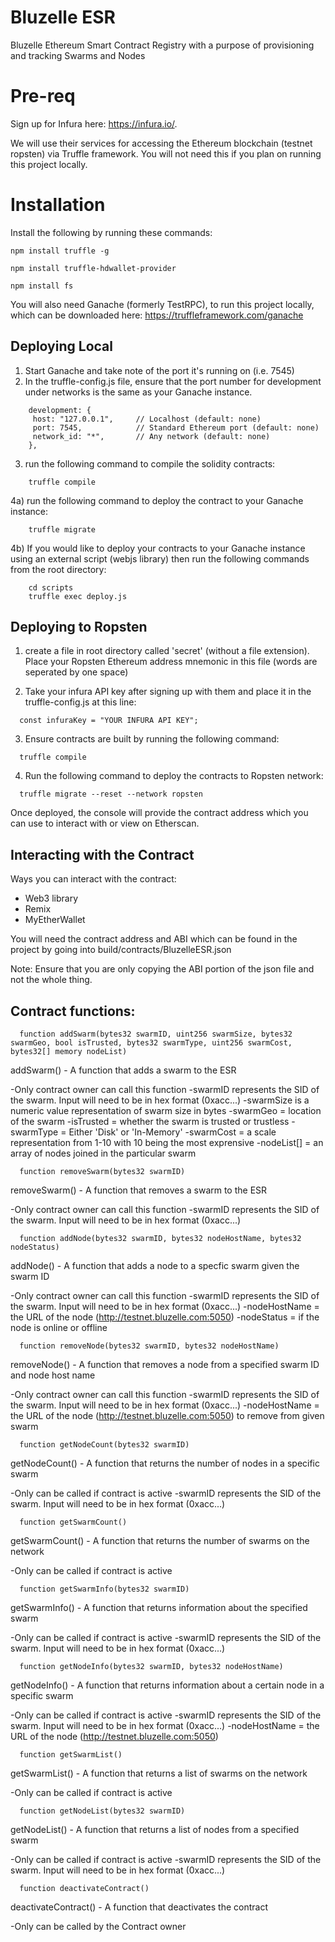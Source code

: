 # Bluzelle ESR

Bluzelle Ethereum Smart Contract Registry with a purpose of provisioning and tracking Swarms and Nodes

# Pre-req
Sign up for Infura here: https://infura.io/.

We will use their services for accessing the Ethereum blockchain (testnet ropsten) via Truffle framework.  You will not need this if you plan on running this project locally.

# Installation

Install the following by running these commands:

```
npm install truffle -g

npm install truffle-hdwallet-provider

npm install fs

```

You will also need Ganache (formerly TestRPC), to run this project locally, which can be downloaded here: https://truffleframework.com/ganache


## Deploying Local

1) Start Ganache and take note of the port it's running on (i.e. 7545)
2) In the truffle-config.js file, ensure that the port number for development under networks is the same as your Ganache instance.

```
    development: {
     host: "127.0.0.1",     // Localhost (default: none)
     port: 7545,            // Standard Ethereum port (default: none)
     network_id: "*",       // Any network (default: none)
    },
```

3) run the following command to compile the solidity contracts:
```
    truffle compile
```

4a) run the following command to deploy the contract to your Ganache instance:
```
    truffle migrate
```

4b) If you would like to deploy your contracts to your Ganache instance using an external script (webjs library) then run the following commands from the root directory:
```
    cd scripts
    truffle exec deploy.js
```


## Deploying to Ropsten
1) create a file in root directory called 'secret' (without a file extension).  Place your Ropsten Ethereum address mnemonic in this file (words are seperated by one space)

2) Take your infura API key after signing up with them and place it in the truffle-config.js at this line:

```
  const infuraKey = "YOUR INFURA API KEY";
```

3) Ensure contracts are built by running the following command:
```
  truffle compile
```

4) Run the following command to deploy the contracts to Ropsten network:
```
  truffle migrate --reset --network ropsten
```

Once deployed, the console will provide the contract address which you can use to interact with or view on Etherscan.

## Interacting with the Contract

Ways you can interact with the contract:

  - Web3 library 
  - Remix
  - MyEtherWallet

You will need the contract address and ABI which can be found in the project by going into build/contracts/BluzelleESR.json

Note: Ensure that you are only copying the ABI portion of the json file and not the whole thing.

## Contract functions:

```
  function addSwarm(bytes32 swarmID, uint256 swarmSize, bytes32 swarmGeo, bool isTrusted, bytes32 swarmType, uint256 swarmCost, bytes32[] memory nodeList)
```

addSwarm() - A function that adds a swarm to the ESR

  -Only contract owner can call this function
  -swarmID represents the SID of the swarm.  Input will need to be in hex format (0xacc...)
  -swarmSize is a numeric value representation of swarm size in bytes
  -swarmGeo = location of the swarm
  -isTrusted = whether the swarm is trusted or trustless
  -swarmType = Either 'Disk' or 'In-Memory'
  -swarmCost = a scale representation from 1-10 with 10 being the most exprensive
  -nodeList[] = an array of nodes joined in the particular swarm

```
  function removeSwarm(bytes32 swarmID)
```

removeSwarm() - A function that removes a swarm to the ESR

  -Only contract owner can call this function
  -swarmID represents the SID of the swarm.  Input will need to be in hex format (0xacc...)

```
  function addNode(bytes32 swarmID, bytes32 nodeHostName, bytes32 nodeStatus) 
```

addNode() - A function that adds a node to a specfic swarm given the swarm ID

  -Only contract owner can call this function
  -swarmID represents the SID of the swarm.  Input will need to be in hex format (0xacc...)
  -nodeHostName = the URL of the node (http://testnet.bluzelle.com:5050)
  -nodeStatus = if the node is online or offline

```
  function removeNode(bytes32 swarmID, bytes32 nodeHostName) 
```

removeNode() - A function that removes a node from a specified swarm ID and node host name

  -Only contract owner can call this function
  -swarmID represents the SID of the swarm.  Input will need to be in hex format (0xacc...)
  -nodeHostName = the URL of the node (http://testnet.bluzelle.com:5050) to remove from given swarm

```
  function getNodeCount(bytes32 swarmID)
```

getNodeCount() - A function that returns the number of nodes in a specific swarm

  -Only can be called if contract is active
  -swarmID represents the SID of the swarm.  Input will need to be in hex format (0xacc...)

```
  function getSwarmCount()
```

getSwarmCount() - A function that returns the number of swarms on the network

  -Only can be called if contract is active

```
  function getSwarmInfo(bytes32 swarmID) 
```

getSwarmInfo() - A function that returns information about the specified swarm

  -Only can be called if contract is active
  -swarmID represents the SID of the swarm.  Input will need to be in hex format (0xacc...)

```
  function getNodeInfo(bytes32 swarmID, bytes32 nodeHostName) 
```

getNodeInfo() - A function that returns information about a certain node in a specific swarm

  -Only can be called if contract is active
  -swarmID represents the SID of the swarm.  Input will need to be in hex format (0xacc...)
  -nodeHostName = the URL of the node (http://testnet.bluzelle.com:5050)

```
  function getSwarmList()  
```

getSwarmList() - A function that returns a list of swarms on the network

  -Only can be called if contract is active

```
  function getNodeList(bytes32 swarmID)  
```

getNodeList() - A function that returns a list of nodes from a specified swarm

  -Only can be called if contract is active
  -swarmID represents the SID of the swarm.  Input will need to be in hex format (0xacc...)

```
  function deactivateContract() 
```

deactivateContract() - A function that deactivates the contract

  -Only can be called by the Contract owner





